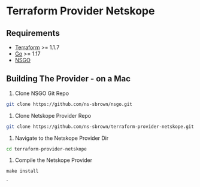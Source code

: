 # Terraform Provider Netskope




## Requirements

-	[Terraform](https://www.terraform.io/downloads.html) >= 1.1.7
-	[Go](https://golang.org/doc/install) >= 1.17
-   [NSGO](https://github.com/ns-sbrown/nsgo) 


## Building The Provider - on a Mac

1. Clone NSGO Git Repo
```sh
git clone https://github.com/ns-sbrown/nsgo.git
```
1. Clone Netskope Provider Repo
```sh
git clone https://github.com/ns-sbrown/terraform-provider-netskope.git
```
1. Navigate to the Netskope Provider Dir
```sh
cd terraform-provider-netskope
```
1. Compile the Netskope Provider
```
make install
```
`